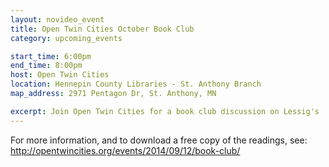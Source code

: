 ```yaml
---
layout: novideo_event
title: Open Twin Cities October Book Club
category: upcoming_events

start_time: 6:00pm
end_time: 8:00pm
host: Open Twin Cities
location: Hennepin County Libraries - St. Anthony Branch
map_address: 2971 Pentagon Dr, St. Anthony, MN

excerpt: Join Open Twin Cities for a book club discussion on Lessig's 'Code: Version 2'
---
```


For more information, and to download a free copy of the readings, see:
http://opentwincities.org/events/2014/09/12/book-club/